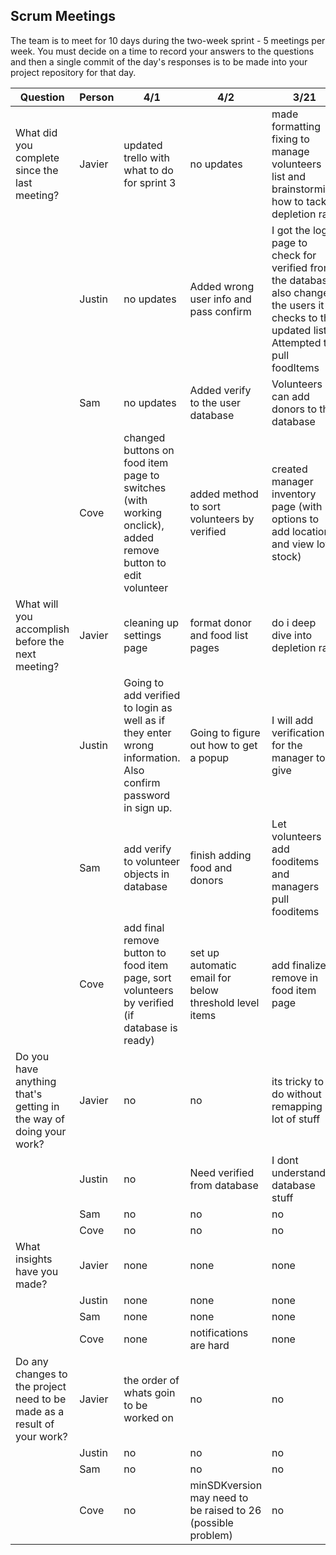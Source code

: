 ## Scrum Meetings
The team is to meet for 10 days during the two-week sprint - 5 meetings per week. You must decide on a time to record your answers to the questions and then a single commit of the day's responses is to be made into your project repository for that day.

Question    |          Person                                             | 4/1 | 4/2 | 3/21 | 3/24 | 3/25 | 3/26 | 3/27 | 3/28 | 3/29 | 3/30 |
------------|---------------------------------------------------------------------|-----|-----|-----|-----|-----|-----|-----|----|-----|-----|                                                              
| What did you complete since the last meeting? | Javier |updated trello with what to do for sprint 3 | no updates | made formatting fixing to manage volunteers list and brainstorming how to tackle depletion rate |
|            | Justin | no updates | Added wrong user info and pass confirm | I got the login page to check for verified from the database, also changed the users it checks to the updated list. Attempted to pull foodItems |
|            | Sam | no updates | Added verify to the user database | Volunteers can add donors to the database |
|            | Cove | changed buttons on food item page to switches (with working onclick), added remove button to edit volunteer | added method to sort volunteers by verified | created manager inventory page (with options to add locations and view low stock) |
| What will you accomplish before the next meeting? | Javier | cleaning up settings page | format donor and food list pages | do i deep dive into depletion rate |
|            | Justin |Going to add verified to login as well as if they enter wrong information. Also confirm password in sign up. | Going to figure out how to get a popup | I will add verification for the manager to give |
|            | Sam | add verify to volunteer objects in database | finish adding food and donors | Let volunteers add fooditems and managers pull fooditems |
|            | Cove | add final remove button to food item page, sort volunteers by verified (if database is ready) | set up automatic email for below threshold level items | add finalize remove in food item page | 
| Do you have anything that's getting in the way of doing your work? | Javier | no | no | its tricky to do without remapping a lot of stuff |
|            | Justin | no | Need verified from database | I dont understand database stuff |
|            | Sam | no | no | no |
|            | Cove | no | no | no |
| What insights have you made? | Javier | none | none | none | 
|            | Justin | none | none | none |
|            | Sam | none | none | none |
|            | Cove | none | notifications are hard | none |
| Do any changes to the project need to be made as a result of your work? | Javier | the order of whats goin to be worked on | no | no |
|            | Justin | no | no | no |
|            | Sam | no | no | no |
|            | Cove | no | minSDKversion may need to be raised to 26 (possible problem) | no |
